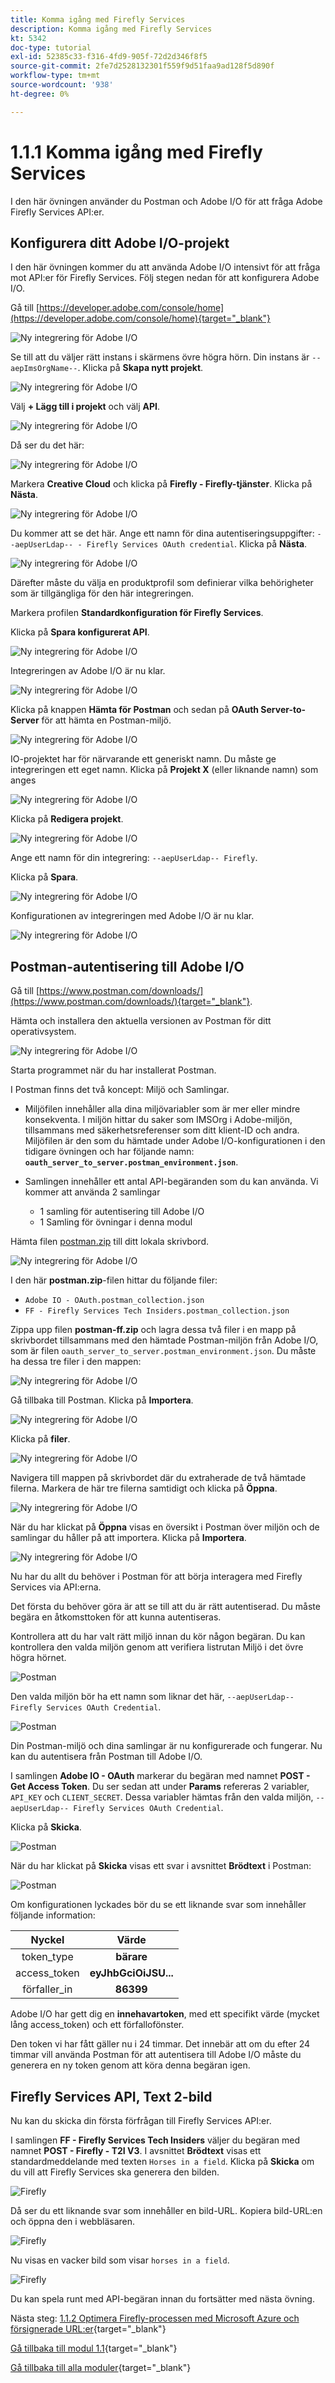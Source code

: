 ```yaml
---
title: Komma igång med Firefly Services
description: Komma igång med Firefly Services
kt: 5342
doc-type: tutorial
exl-id: 52385c33-f316-4fd9-905f-72d2d346f8f5
source-git-commit: 2fe7d2528132301f559f9d51faa9ad128f5d890f
workflow-type: tm+mt
source-wordcount: '938'
ht-degree: 0%

---
```


# 1.1.1 Komma igång med Firefly Services

I den här övningen använder du Postman och Adobe I/O för att fråga Adobe Firefly Services API:er.

## Konfigurera ditt Adobe I/O-projekt

I den här övningen kommer du att använda Adobe I/O intensivt för att fråga mot API:er för Firefly Services. Följ stegen nedan för att konfigurera Adobe I/O.

Gå till [https://developer.adobe.com/console/home](https://developer.adobe.com/console/home){target="_blank"}

![Ny integrering för Adobe I/O](./images/iohome.png)

Se till att du väljer rätt instans i skärmens övre högra hörn. Din instans är `--aepImsOrgName--`. Klicka på **Skapa nytt projekt**.

![Ny integrering för Adobe I/O](./images/iocomp.png)

Välj **+ Lägg till i projekt** och välj **API**.

![Ny integrering för Adobe I/O](./images/adobe_io_access_api.png)

Då ser du det här:

![Ny integrering för Adobe I/O](./images/api1.png)

Markera **Creative Cloud** och klicka på **Firefly - Firefly-tjänster**. Klicka på **Nästa**.

![Ny integrering för Adobe I/O](./images/api3.png)

Du kommer att se det här. Ange ett namn för dina autentiseringsuppgifter: `--aepUserLdap-- - Firefly Services OAuth credential`. Klicka på **Nästa**.

![Ny integrering för Adobe I/O](./images/api4.png)

Därefter måste du välja en produktprofil som definierar vilka behörigheter som är tillgängliga för den här integreringen.

Markera profilen **Standardkonfiguration för Firefly Services**.

Klicka på **Spara konfigurerat API**.

![Ny integrering för Adobe I/O](./images/api9.png)

Integreringen av Adobe I/O är nu klar.

![Ny integrering för Adobe I/O](./images/api11.png)

Klicka på knappen **Hämta för Postman** och sedan på **OAuth Server-to-Server** för att hämta en Postman-miljö.

![Ny integrering för Adobe I/O](./images/iopm.png)

IO-projektet har för närvarande ett generiskt namn. Du måste ge integreringen ett eget namn. Klicka på **Projekt X** (eller liknande namn) som anges

![Ny integrering för Adobe I/O](./images/api13.png)

Klicka på **Redigera projekt**.

![Ny integrering för Adobe I/O](./images/api14.png)

Ange ett namn för din integrering: `--aepUserLdap-- Firefly`.

Klicka på **Spara**.

![Ny integrering för Adobe I/O](./images/api15.png)

Konfigurationen av integreringen med Adobe I/O är nu klar.

![Ny integrering för Adobe I/O](./images/api16.png)

## Postman-autentisering till Adobe I/O

Gå till [https://www.postman.com/downloads/](https://www.postman.com/downloads/){target="_blank"}.

Hämta och installera den aktuella versionen av Postman för ditt operativsystem.

![Ny integrering för Adobe I/O](./images/getstarted.png)

Starta programmet när du har installerat Postman.

I Postman finns det två koncept: Miljö och Samlingar.

- Miljöfilen innehåller alla dina miljövariabler som är mer eller mindre konsekventa. I miljön hittar du saker som IMSOrg i Adobe-miljön, tillsammans med säkerhetsreferenser som ditt klient-ID och andra. Miljöfilen är den som du hämtade under Adobe I/O-konfigurationen i den tidigare övningen och har följande namn: **`oauth_server_to_server.postman_environment.json`**.

- Samlingen innehåller ett antal API-begäranden som du kan använda. Vi kommer att använda 2 samlingar
   - 1 samling för autentisering till Adobe I/O
   - 1 Samling för övningar i denna modul

Hämta filen [postman.zip](./../../../assets/postman/postman-ff.zip) till ditt lokala skrivbord.

![Ny integrering för Adobe I/O](./images/pmfolder.png)

I den här **postman.zip**-filen hittar du följande filer:

- `Adobe IO - OAuth.postman_collection.json`
- `FF - Firefly Services Tech Insiders.postman_collection.json`

Zippa upp filen **postman-ff.zip** och lagra dessa två filer i en mapp på skrivbordet tillsammans med den hämtade Postman-miljön från Adobe I/O, som är filen `oauth_server_to_server.postman_environment.json`. Du måste ha dessa tre filer i den mappen:

![Ny integrering för Adobe I/O](./images/pmfolder1.png)

Gå tillbaka till Postman. Klicka på **Importera**.

![Ny integrering för Adobe I/O](./images/postmanui.png)

Klicka på **filer**.

![Ny integrering för Adobe I/O](./images/choosefiles.png)

Navigera till mappen på skrivbordet där du extraherade de två hämtade filerna. Markera de här tre filerna samtidigt och klicka på **Öppna**.

![Ny integrering för Adobe I/O](./images/selectfiles.png)

När du har klickat på **Öppna** visas en översikt i Postman över miljön och de samlingar du håller på att importera. Klicka på **Importera**.

![Ny integrering för Adobe I/O](./images/impconfirm.png)

Nu har du allt du behöver i Postman för att börja interagera med Firefly Services via API:erna.

Det första du behöver göra är att se till att du är rätt autentiserad. Du måste begära en åtkomsttoken för att kunna autentiseras.

Kontrollera att du har valt rätt miljö innan du kör någon begäran. Du kan kontrollera den valda miljön genom att verifiera listrutan Miljö i det övre högra hörnet.

![Postman](./images/envselemea1.png)

Den valda miljön bör ha ett namn som liknar det här, `--aepUserLdap-- Firefly Services OAuth Credential`.

![Postman](./images/envselemea.png)

Din Postman-miljö och dina samlingar är nu konfigurerade och fungerar. Nu kan du autentisera från Postman till Adobe I/O.

I samlingen **Adobe IO - OAuth** markerar du begäran med namnet **POST - Get Access Token**. Du ser sedan att under **Params** refereras 2 variabler, `API_KEY` och `CLIENT_SECRET`. Dessa variabler hämtas från den valda miljön, `--aepUserLdap-- Firefly Services OAuth Credential`.

Klicka på **Skicka**.

![Postman](./images/ioauth.png)

När du har klickat på **Skicka** visas ett svar i avsnittet **Brödtext** i Postman:

![Postman](./images/ioauthresp.png)

Om konfigurationen lyckades bör du se ett liknande svar som innehåller följande information:

| Nyckel | Värde |
|:-------------:| :---------------:| 
| token_type | **bärare** |
| access_token | **eyJhbGciOiJSU...** |
| förfaller_in | **86399** |

Adobe I/O har gett dig en **innehavartoken**, med ett specifikt värde (mycket lång access_token) och ett förfallofönster.

Den token vi har fått gäller nu i 24 timmar. Det innebär att om du efter 24 timmar vill använda Postman för att autentisera till Adobe I/O måste du generera en ny token genom att köra denna begäran igen.

## Firefly Services API, Text 2-bild

Nu kan du skicka din första förfrågan till Firefly Services API:er.

I samlingen **FF - Firefly Services Tech Insiders** väljer du begäran med namnet **POST - Firefly - T2I V3**. I avsnittet **Brödtext** visas ett standardmeddelande med texten `Horses in a field`. Klicka på **Skicka** om du vill att Firefly Services ska generera den bilden.

![Firefly](./images/ff1.png)

Då ser du ett liknande svar som innehåller en bild-URL. Kopiera bild-URL:en och öppna den i webbläsaren.

![Firefly](./images/ff2.png)

Nu visas en vacker bild som visar `horses in a field`.

![Firefly](./images/ff3.png)

Du kan spela runt med API-begäran innan du fortsätter med nästa övning.

Nästa steg: [1.1.2 Optimera Firefly-processen med Microsoft Azure och försignerade URL:er](./ex2.md){target="_blank"}

[Gå tillbaka till modul 1.1](./firefly-services.md){target="_blank"}

[Gå tillbaka till alla moduler](./../../../overview.md){target="_blank"}
